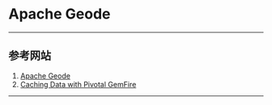 # Apache Geode

---
## 参考网站
1. [Apache Geode](https://geode.apache.org)
2. [Caching Data with Pivotal GemFire](https://spring.io/guides/gs/caching-gemfire/)
---